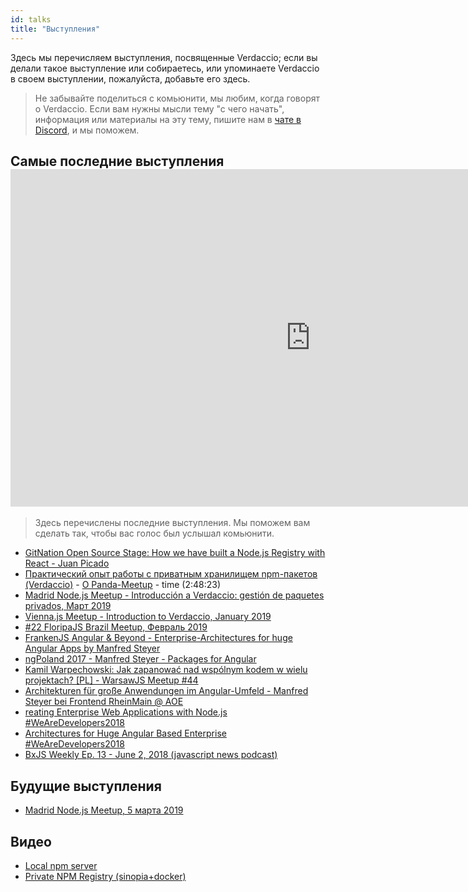 ```yaml
---
id: talks
title: "Выступления"
---
```


Здесь мы перечисляем выступления, посвященные Verdaccio; если вы делали такое выступление или собираетесь, или упоминаете Verdaccio в своем выступлении, пожалуйста, добавьте его здесь.

> Не забывайте поделиться с комьюнити, мы любим, когда говорят о Verdaccio. Если вам нужны мысли тему "с чего начать", информация или материалы на эту тему, пишите нам в [чате в Discord](https://chat.verdaccio.org), и мы поможем.

## Самые последние выступления <iframe width="960" height="540" src="https://www.youtube.com/watch?v=gpjC8Qp9B9A" frameborder="0" allow="accelerometer; autoplay; encrypted-media; gyroscope; picture-in-picture" allowfullscreen mark="crwd-mark"></iframe> 

> Здесь перечислены последние выступления. Мы поможем вам сделать так, чтобы вас голос был услышал комьюнити.

* [GitNation Open Source Stage: How we have built a Node.js Registry with React - Juan Picado](https://www.youtube.com/watch?v=gpjC8Qp9B9A)
* [Практический опыт работы с приватным хранилищем npm-пакетов (Verdaccio)](https://youtu.be/CnLA73E1BrE?t=10101) - [О Panda-Meetup](http://panda-meetup.ru/msk-frontend-meetup-2) - time (2:48:23)
* [Madrid Node.js Meetup - Introducción a Verdaccio: gestión de paquetes privados, Март 2019](https://www.todojs.com/introduccion-a-verdaccio/)
* [Vienna.js Meetup - Introduction to Verdaccio, January 2019](https://www.youtube.com/watch?v=hDIFKzmoCaA)
* [#22 FloripaJS Brazil Meetup, Февраль 2019](https://www.youtube.com/watch?v=iOp70_svQ_M&feature=youtu.be&t=7578)
* [FrankenJS Angular & Beyond - Enterprise-Architectures for huge Angular Apps by Manfred Steyer](https://youtu.be/dWdJkqhQFXU?t=613)
* [ngPoland 2017 - Manfred Steyer - Packages for Angular](https://youtu.be/3fMTdm7k_d0?t=662)
* [Kamil Warpechowski: Jak zapanować nad wspólnym kodem w wielu projektach? [PL] - WarsawJS Meetup #44](https://www.youtube.com/watch?v=JIlQ468xfbU&feature=youtu.be&t=609)
* [Architekturen für große Anwendungen im Angular-Umfeld - Manfred Steyer bei Frontend RheinMain @ AOE](https://youtu.be/eZ91bip6qm4?t=1010)
* [reating Enterprise Web Applications with Node.js #WeAreDevelopers2018](https://youtu.be/RWE6aV7p0Wk?t=682)
* [Architectures for Huge Angular Based Enterprise #WeAreDevelopers2018](https://youtu.be/q4XmAy6_ucw?t=551)
* [BxJS Weekly Ep. 13 - June 2, 2018 (javascript news podcast)](https://youtu.be/Xo8CzYGKXTs?list=PL_gX69xPLi-mqs5BJe-xPnOPT6K1Y5_ZQ&t=2732)

## Будущие выступления

* [Madrid Node.js Meetup, 5 марта 2019](https://www.meetup.com/es-ES/Node-js-Madrid/events/258299729/)

## Видео

* [Local npm server](https://www.youtube.com/watch?v=vc2wMwcDKOE)
* [Private NPM Registry (sinopia+docker)](https://www.youtube.com/watch?v=0TXTCrGaxKc)